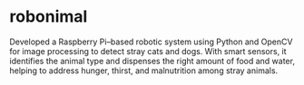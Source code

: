 # robonimal
Developed a Raspberry Pi–based robotic system using Python and OpenCV for image processing to detect stray cats and dogs. With smart sensors, it identifies the animal type and dispenses the right amount of food and water, helping to address hunger, thirst, and malnutrition among stray animals.

